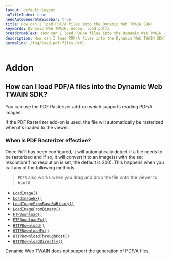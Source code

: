 ```yaml
---
layout: default-layout
noTitleIndex: true
needAutoGenerateSidebar: true
title: How can I load PDF/A files into the Dynamic Web TWAIN SDK?
keywords: Dynamic Web TWAIN, Addon, load pdf/a
breadcrumbText: How can I load PDF/A files into the Dynamic Web TWAIN SDK?
description: How can I load PDF/A files into the Dynamic Web TWAIN SDK?
permalink: /faq/load-pdf-files.html
---
```


# Addon

## How can I load PDF/A files into the Dynamic Web TWAIN SDK?

You can use the PDF Rasterizer add-on which supports reading PDF/A images.

If the PDF Rasterizer add-on is used, the file will automatically be rasterized when it's loaded to the viewer.

### When is PDF Rasterizer effective?

Once `PDFR` has been configured, it will automatically detect if a file needs to be rasterized and if so, it will convert it to an image(s) with the set resolution(if no resolution is set, the default is 200). This happens when you call any of the following methods

> `PDFR` also works when you drag and drop the file onto the viewer to load it

- [ `LoadImage()` ]({{site.info}}api/WebTwain_IO.html#loadimage)
- [ `LoadImageEx()` ]({{site.info}}api/WebTwain_IO.html#loadimageex)
- [ `LoadImageFromBase64Binary()` ]({{site.info}}api/WebTwain_IO.html#loadimagefrombase64binary)
- [ `LoadImageFromBinary()` ]({{site.info}}api/WebTwain_IO.html#loadimagefrombinary)
- [ `FTPDownload()` ]({{site.info}}api/WebTwain_IO.html#ftpdownload)
- [ `FTPDownloadEx()` ]({{site.info}}api/WebTwain_IO.html#ftpdownloadex)
- [ `HTTPDownload()` ]({{site.info}}api/WebTwain_IO.html#httpdownload)
- [ `HTTPDownloadEx()` ]({{site.info}}api/WebTwain_IO.html#httpdownloadex)
- [ `HTTPDownloadThroughPost()` ]({{site.info}}api/WebTwain_IO.html#httpdownloadthroughpost)
- [ `HTTPDownloadDirectly()` ]({{site.info}}api/WebTwain_IO.html#httpdownloaddirectly)

Dynamic Web TWAIN does not support the generation of PDF/A files.
